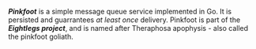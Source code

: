
***Pinkfoot*** is a simple message queue service implemented in Go.
It is persisted and guarrantees _at least once_ delivery.
Pinkfoot is part of the ***Eightlegs project***, and is named after Theraphosa apophysis - also called the pinkfoot goliath.